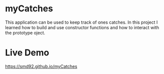 # myCatches
This application can be used to keep track of ones catches. In this project I learned how to build and use constructor functions and how to interact with the prototype oject.

# Live Demo
https://smd92.github.io/myCatches
